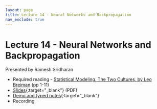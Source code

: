 ```yaml
---
layout: page
title: Lecture 14 - Neural Networks and Backpropagation
nav_exclude: true
---
```


# Lecture 14 - Neural Networks and Backpropagation

Presented by Ramesh Sridharan

- Required reading - [Statistical Modeling, The Two Cultures, by Leo Breiman](http://cda.psych.uiuc.edu/statistical_learning_course/breiman_two_cultures.pdf) (pp 1-11)
- [Slides](https://docs.google.com/presentation/d/1QQBbh1UskKHSUp-5rLScBYsUHE_xSOTwdq1BM3Uk_PI/edit?usp=sharing){:target="_blank"} (PDF)
- [Demo and typed notes](http://data102.datahub.berkeley.edu/hub/user-redirect/git-sync?repo=https://github.com/ds-102/sp24-materials&subPath=lecture/lecture14/nns_backprop_autodiff.ipynb){:target="_blank"}
- Recording

